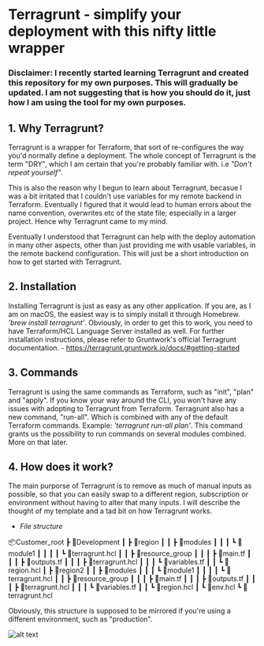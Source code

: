 # Terragrunt - simplify your deployment with this nifty little wrapper

### Disclaimer: I recently started learning Terragrunt and created this repository for my own purposes. This will gradually be updated. I am not suggesting that is how you should do it, just how I am using the tool for my own purposes.

## 1. Why Terragrunt?
Terragrunt is a wrapper for Terraform, that sort of re-configures the way you'd normally define a deployment. The whole concept of Terragrunt is the term "DRY", which I am certain that you're probably familiar with. i.e *"Don't repeat yourself"*.

This is also the reason why I begun to learn about Terragrunt, becasue I was a bit irritated that I couldn't use variables for my remote backend in Terraform. Eventually I figured that it would lead to human errors about the name convention, overwrites etc of the state file; especially in a larger project. Hence why Terragrunt came to my mind.

Eventually I understood that Terragrunt can help with the deploy automation in many other aspects, other than just providing me with usable variables, in the remote backend configuration. This will just be a short introduction on how to get started with Terragrunt.

## 2. Installation
Installing Terragrunt is just as easy as any other application. If you are, as I am on macOS, the easiest way is to simply install it through Homebrew. *'brew install terragrunt'*. Obviously, in order to get this to work, you need to have Terraform/HCL Language Server installed as well. For further installation instructions, please refer to Gruntwork's official Terragrunt documentation. - https://terragrunt.gruntwork.io/docs/#getting-started

## 3. Commands
Terragrunt is using the same commands as Terraform, such as "init", "plan" and "apply". If you know your way around the CLI, you won't have any issues with adopting to Terragrunt from Terraform. Terragrunt also has a new command, "run-all". Which is combined with any of the default Terraform commands. Example: *'terragrunt run-all plan'*. This command grants us the possibility to run commands on several modules combined. More on that later.

## 4. How does it work? 
The main purporse of Terragrunt is to remove as much of manual inputs as possible, so that you can easily swap to a different region, subscription or environment without having to alter that many inputs. I will describe the thought of my template and a tad bit on how Terragrunt works. 

- *File structure*

📦Customer_root
 ┣ 📂Development
 ┃ ┣ 📂region
 ┃ ┃ ┣ 📂modules
 ┃ ┃ ┃ ┗ 📂module1
 ┃ ┃ ┃ ┃ ┗ 📜terragrunt.hcl
 ┃ ┃ ┣ 📂resource_group
 ┃ ┃ ┃ ┣ 📜main.tf
 ┃ ┃ ┃ ┣ 📜outputs.tf
 ┃ ┃ ┃ ┣ 📜terragrunt.hcl
 ┃ ┃ ┃ ┗ 📜variables.tf
 ┃ ┃ ┗ 📜region.hcl
 ┃ ┣ 📂region2
 ┃ ┃ ┣ 📂modules
 ┃ ┃ ┃ ┗ 📂module1
 ┃ ┃ ┃ ┃ ┗ 📜terragrunt.hcl
 ┃ ┃ ┣ 📂resource_group
 ┃ ┃ ┃ ┣ 📜main.tf
 ┃ ┃ ┃ ┣ 📜outputs.tf
 ┃ ┃ ┃ ┣ 📜terragrunt.hcl
 ┃ ┃ ┃ ┗ 📜variables.tf
 ┃ ┃ ┗ 📜region.hcl
 ┃ ┗ 📜env.hcl
 ┗ 📜terragrunt.hcl

 Obviously, this structure is supposed to be mirrored if you're using a different environment, such as "production".

![alt text](https://i.imgur.com/l0msF1l.gif)


